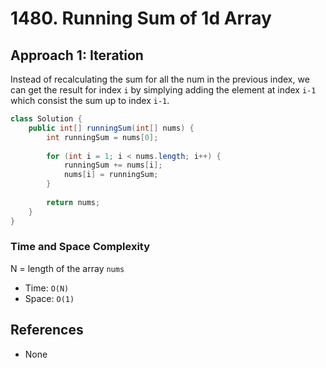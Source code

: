 # 1480. Running Sum of 1d Array

## Approach 1: Iteration
Instead of recalculating the sum for all the num in the previous index, we can get the result for index `i` by simplying adding the element at index `i-1` which consist the sum up to index `i-1`.

```Java
class Solution {
    public int[] runningSum(int[] nums) {
        int runningSum = nums[0];
        
        for (int i = 1; i < nums.length; i++) {
            runningSum += nums[i];
            nums[i] = runningSum;
        }
        
        return nums;
    }
}
```

### Time and Space Complexity

N = length of the array `nums`
- Time: `O(N)`
- Space: `O(1)`

## References
- None
